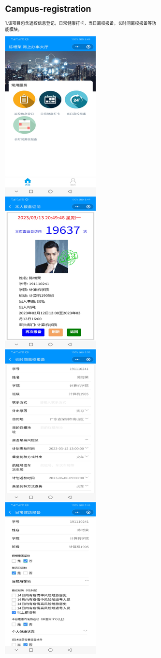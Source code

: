 # Campus-registration
1.该项目包含返校信息登记，日常健康打卡，当日离校报备，长时间离校报备等功能模块。

<img src="https://github.com/ZRchen/Campus-registration/blob/master/images/1.jpg" width="300" height="525">
<img src="https://github.com/ZRchen/Campus-registration/blob/master/images/2.jpg" width="300" height="500">
<img src="https://github.com/ZRchen/Campus-registration/blob/master/images/3.jpg" width="300" height="500">
<img src="https://github.com/ZRchen/Campus-registration/blob/master/images/4.jpg" width="300" height="500">
